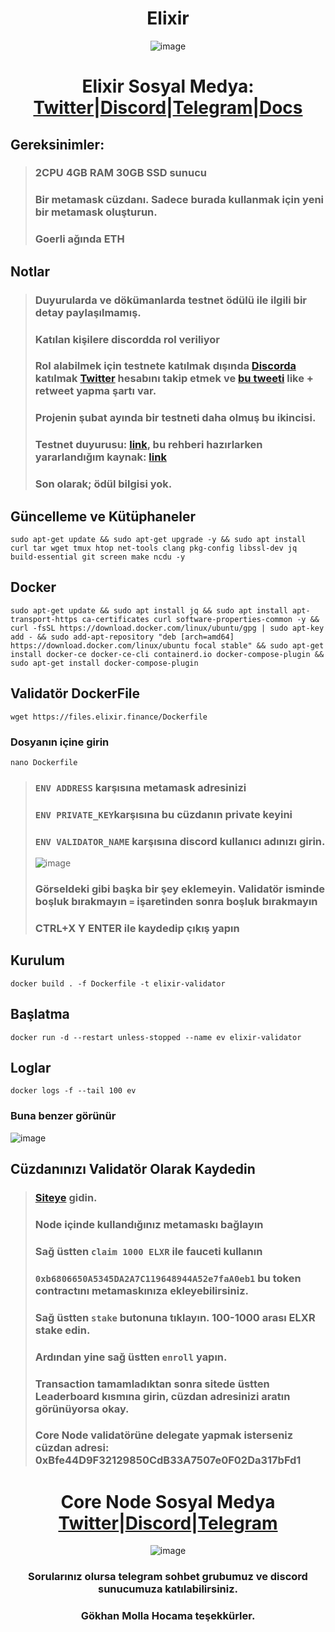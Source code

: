 <h1 align="center"> Elixir </h1>
<div align="center">


![image](https://user-images.githubusercontent.com/108215275/235464900-033b50b2-1778-4d65-b0d8-a53b13fd6e8a.png)


# Elixir Sosyal Medya: [Twitter](https://twitter.com/ElixirProtocol)|[Discord](https://discord.gg/TKyV3nMt)|[Telegram](https://t.me/elixirprotocol)|[Docs](https://docs.elixir.finance/)

</div>


## Gereksinimler:
> ### 2CPU 4GB RAM 30GB SSD sunucu
> ### Bir metamask cüzdanı. Sadece burada kullanmak için yeni bir metamask oluşturun.
> ### Goerli ağında ETH
## Notlar
> ### Duyurularda ve dökümanlarda testnet ödülü ile ilgili bir detay paylaşılmamış.
> ### Katılan kişilere discordda rol veriliyor
> ### Rol alabilmek için testnete katılmak  dışında [Discorda](https://discord.gg/TKyV3nMt) katılmak [Twitter](https://twitter.com/ElixirProtocol) hesabını takip etmek ve [bu tweeti](https://twitter.com/ElixirProtocol/status/1651376565551534081?s=20) like + retweet yapma şartı var.
> ### Projenin şubat ayında bir testneti daha olmuş bu ikincisi.
> ### Testnet duyurusu: [link](https://discord.com/channels/1059691738349977674/1059878146847019058/1100935564854829096), bu rehberi hazırlarken yararlandığım kaynak: [link](https://docs.elixir.finance/running-an-elixir-validator) 
> ### Son olarak; ödül bilgisi yok.


## Güncelleme ve Kütüphaneler
```
sudo apt-get update && sudo apt-get upgrade -y && sudo apt install curl tar wget tmux htop net-tools clang pkg-config libssl-dev jq build-essential git screen make ncdu -y
```
## Docker
```
sudo apt-get update && sudo apt install jq && sudo apt install apt-transport-https ca-certificates curl software-properties-common -y && curl -fsSL https://download.docker.com/linux/ubuntu/gpg | sudo apt-key add - && sudo add-apt-repository "deb [arch=amd64] https://download.docker.com/linux/ubuntu focal stable" && sudo apt-get install docker-ce docker-ce-cli containerd.io docker-compose-plugin && sudo apt-get install docker-compose-plugin
```
## Validatör DockerFile 
```
wget https://files.elixir.finance/Dockerfile
```
### Dosyanın içine girin
```
nano Dockerfile
```
> ### `ENV ADDRESS` karşısına metamask adresinizi
> ### `ENV PRIVATE_KEY`karşısına bu cüzdanın private keyini
> ### `ENV VALIDATOR_NAME` karşısına discord kullanıcı adınızı girin.
> ![image](https://user-images.githubusercontent.com/108215275/235474096-6d832a60-2699-44a6-b8b6-dec34819042a.png)
> ### Görseldeki gibi başka bir şey eklemeyin. Validatör isminde boşluk bırakmayın `=` işaretinden sonra boşluk bırakmayın
> ### **CTRL+X Y ENTER** ile kaydedip çıkış yapın

## Kurulum
```
docker build . -f Dockerfile -t elixir-validator
```
## Başlatma
```
docker run -d --restart unless-stopped --name ev elixir-validator
```
## Loglar
```
docker logs -f --tail 100 ev
```
### Buna benzer görünür
![image](https://user-images.githubusercontent.com/108215275/235475416-4a34aefe-0ed3-441d-b8b5-7b1e04f2fadf.png)


## Cüzdanınızı Validatör Olarak Kaydedin
> ### [Siteye](https://dashboard.elixir.finance/) gidin.
> ### Node içinde kullandığınız metamaskı bağlayın
> ### Sağ üstten `claim 1000 ELXR` ile fauceti kullanın
> ### `0xb6806650A5345DA2A7C119648944A52e7faA0eb1` bu token contractını metamaskınıza ekleyebilirsiniz.
> ### Sağ üstten `stake` butonuna tıklayın. 100-1000 arası ELXR stake edin.
> ### Ardından yine sağ üstten `enroll` yapın.
> ### Transaction tamamladıktan sonra sitede üstten **Leaderboard** kısmına girin, cüzdan adresinizi aratın görünüyorsa okay.
> ### Core Node validatörüne delegate yapmak isterseniz cüzdan adresi: **0xBfe44D9F32129850CdB33A7507e0F02Da317bFd1**
#
#










<div align="center">

# Core Node Sosyal Medya [Twitter](https://twitter.com/corenodeHQ)|[Discord](https://discord.gg/fzzUAU9k)|[Telegram](https://t.me/corenodechat)

![image](https://user-images.githubusercontent.com/108215275/230776662-b35d69ab-f3a2-4c4b-975f-f36dd7c1d2db.png)

### Sorularınız olursa telegram sohbet grubumuz ve discord sunucumuza katılabilirsiniz.

### Gökhan Molla Hocama teşekkürler.

</div>

